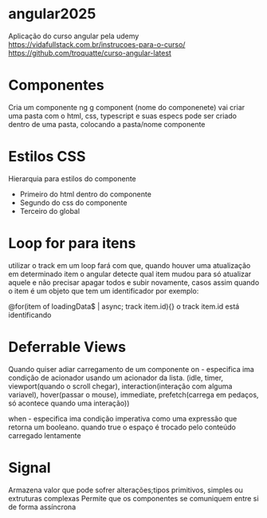 # angular2025
Aplicação do curso angular pela udemy
https://vidafullstack.com.br/instrucoes-para-o-curso/
https://github.com/troquatte/curso-angular-latest

# Componentes
Cria um componente ng g component (nome do componenete)
vai criar uma pasta com o html, css, typescript e suas especs
pode ser criado dentro de uma pasta, colocando a pasta/nome componente

# Estilos CSS
Hierarquia para estilos do componente
- Primeiro do html dentro do componente
- Segundo do css do componente
- Terceiro do global

# Loop for para itens
utilizar o track em um loop fará com que, quando houver uma atualização em determinado item
o angular detecte qual item mudou para só atualizar aquele e não precisar apagar todos e subir novamente, casos assim quando o item é um objeto que tem um identificador por exemplo:

@for(item of loadingData$ | async; track item.id){}
o track item.id está identificando

# Deferrable Views
Quando quiser adiar carregamento de um componente
on - especifica ima condição de acionador usando um acionador da lista.
(idle, timer, viewport(quando o scroll chegar), interaction(interação com alguma variavel),
hover(passar o mouse), immediate, prefetch(carrega em pedaços, só acontece quando uma interação))

when - especifica ima condição imperativa como uma expressão que retorna um booleano.
quando true o espaço é trocado pelo conteúdo carregado lentamente

# Signal
Armazena valor que pode sofrer alterações;tipos primitivos, simples ou extruturas complexas
Permite que os componentes se comuniquem entre si de forma assíncrona